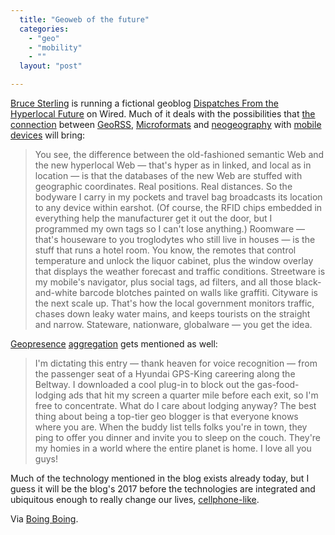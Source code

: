 ```yaml
---
  title: "Geoweb of the future"
  categories: 
    - "geo"
    - "mobility"
    - ""
  layout: "post"

---
```

[Bruce Sterling][1] is running a fictional geoblog [Dispatches From the Hyperlocal Future][2] on Wired. Much of it deals with the possibilities that [the connection][6] between [GeoRSS][3], [Microformats][5] and [neogeography][4] with [mobile devices][10] will bring:

> You see, the difference between the old-fashioned semantic Web and the new hyperlocal Web — that's hyper as in linked, and local as in location — is that the databases of the new Web are stuffed with geographic coordinates. Real positions. Real distances. So the bodyware I carry in my pockets and travel bag broadcasts its location to any device within earshot. (Of course, the RFID chips embedded in everything help the manufacturer get it out the door, but I programmed my own tags so I can't lose anything.) Roomware — that's houseware to you troglodytes who still live in houses — is the stuff that runs a hotel room. You know, the remotes that control temperature and unlock the liquor cabinet, plus the window overlay that displays the weather forecast and traffic conditions. Streetware is my mobile's navigator, plus social tags, ad filters, and all those black-and-white barcode blotches painted on walls like graffiti. Cityware is the next scale up. That's how the local government monitors traffic, chases down leaky water mains, and keeps tourists on the straight and narrow. Stateware, nationware, globalware — you get the idea.

[Geopresence][8] [aggregation][9] gets mentioned as well:

> I'm dictating this entry — thank heaven for voice recognition — from the passenger seat of a Hyundai GPS-King careering along the Beltway. I downloaded a cool plug-in to block out the gas-food-lodging ads that hit my screen a quarter mile before each exit, so I'm free to concentrate. What do I care about lodging anyway? The best thing about being a top-tier geo blogger is that everyone knows where you are. When the buddy list tells folks you're in town, they ping to offer you dinner and invite you to sleep on the couch. They're my homies in a world where the entire planet is home. I love all you guys!

Much of the technology mentioned in the blog exists already today, but I guess it will be the blog's 2017 before the technologies are integrated and ubiquitous enough to really change our lives, [cellphone-like][11].

Via [Boing Boing][7].

[1]: http://en.wikipedia.org/wiki/Bruce_Sterling
[2]: http://www.wired.com/techbiz/it/magazine/15-07/local
[3]: http://georss.org/
[4]: http://www.oreillynet.com/catalog/neogeography/
[5]: http://microformats.org/
[6]: http://geoclue.freedesktop.org/
[7]: http://www.boingboing.net/2007/07/23/bruce_sterlings_fict.html
[8]: http://www.xmpp.org/extensions/xep-0080.html
[9]: http://bergie.iki.fi/blog/jaiku-personal_presence_aggregator.html
[10]: http://www.gnome.org/mobile/
[11]: http://en.wikipedia.org/wiki/Japanese_mobile_phone_culture